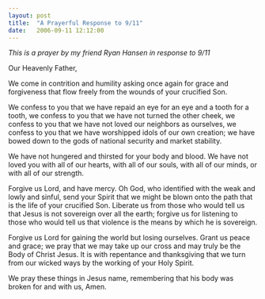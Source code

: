 ```yaml
---
layout: post
title:  "A Prayerful Response to 9/11"
date:   2006-09-11 12:12:00
---
```

_This is a prayer by my friend Ryan Hansen in response to 9/11_

Our Heavenly Father,

We come in contrition and humility asking once again for grace and forgiveness that flow freely from the wounds of your crucified Son.

We confess to you that we have repaid an eye for an eye and a tooth for a tooth, we confess to you that we have not turned the other cheek, we confess to you that we have not loved our neighbors as ourselves, we confess to you that we have worshipped idols of our own creation; we have bowed down to the gods of national security and market stability.

We have not hungered and thirsted for your body and blood.  We have not loved you with all of our hearts, with all of our souls, with all of our minds, or with all of our strength.

Forgive us Lord, and have mercy.  Oh God, who identified with the weak and lowly and sinful, send your Spirit that we might be blown onto the path that is the life of your crucified Son.  Liberate us from those who would tell us that Jesus is not sovereign over all the earth; forgive us for listening to those who would tell us that violence is the means by which he is sovereign.

Forgive us Lord for gaining the world but losing ourselves.  Grant us peace and grace; we pray that we may take up our cross and may truly be the Body of Christ Jesus.  It is with repentance and thanksgiving that we turn from our wicked ways by the working of your Holy Spirit.

We pray these things in Jesus name, remembering that his body was broken for and with us, Amen.
